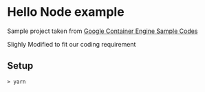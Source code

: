 # Hello Node example

Sample project taken from [Google Container Engine Sample Codes](https://github.com/GoogleCloudPlatform/container-engine-samples/tree/master/hellonode)

Slighly Modified to fit our coding requirement 


## Setup
```> yarn```
